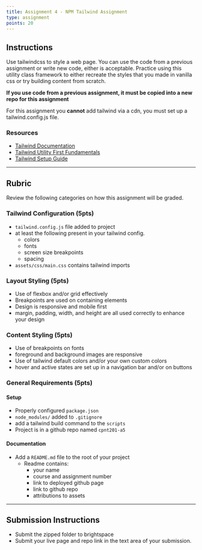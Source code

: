 ```yaml
---
title: Assignment 4 - NPM Tailwind Assignment
type: assignment
points: 20
---
```


## Instructions

Use tailwindcss to style a web page. You can use the code from a previous assignment or write new code, either is acceptable. Practice using this utility class framework to either recreate the styles that you made in vanilla css or try building content from scratch.

**If you use code from a previous assignment, it must be copied into a new repo for this assignment**

For this assignment you **cannot** add tailwind via a cdn, you must set up a tailwind.config.js file.

### Resources

- [Tailwind Documentation](https://tailwindcss.com/)
- [Tailwind Utility First Fundamentals](https://tailwindcss.com/docs/utility-first)
- [Tailwind Setup Guide](https://tailwindcss.com/docs/installation)

---

## Rubric

Review the following categories on how this assignment will be graded.

### Tailwind Configuration (5pts)

- `tailwind.config.js` file added to project
- at least the following present in your tailwind config.
  - colors
  - fonts
  - screen size breakpoints
  - spacing
- `assets/css/main.css` contains tailwind imports

### Layout Styling (5pts)

- Use of flexbox and/or grid effectively
- Breakpoints are used on containing elements
- Design is responsive and mobile first
- margin, padding, width, and height are all used correctly to enhance your design

### Content Styling (5pts)

- Use of breakpoints on fonts
- foreground and background images are responsive
- Use of tailwind default colors and/or your own custom colors
- hover and active states are set up in a navigation bar and/or on buttons

### General Requirements (5pts)

#### Setup

- Properly configured `package.json`
- `node_modules/` added to `.gitignore`
- add a tailwind build command to the `scripts`
- Project is in a github repo named `cpnt201-a5`

#### Documentation

- Add a `README.md` file to the root of your project
  - Readme contains:
    - your name
    - course and assignment number
    - link to deployed github page
    - link to github repo
    - attributions to assets

---

## Submission Instructions

- Submit the zipped folder to brightspace
- Submit your live page and repo link in the text area of your submission.

